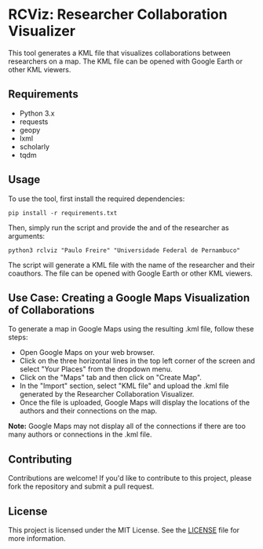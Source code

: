 # RCViz: Researcher Collaboration Visualizer

This tool generates a KML file that visualizes collaborations between researchers on a map. The KML file can be opened with Google Earth or other KML viewers.

## Requirements

- Python 3.x
- requests
- geopy
- lxml
- scholarly
- tqdm

## Usage

To use the tool, first install the required dependencies:

```
pip install -r requirements.txt
```

Then, simply run the script and provide the <name> and <affiliation> of the researcher as arguments:

```example
python3 rclviz "Paulo Freire" "Universidade Federal de Pernambuco"
```

The script will generate a KML file with the name of the researcher and their coauthors. The file can be opened with Google Earth or other KML viewers.

## Use Case: Creating a Google Maps Visualization of Collaborations

To generate a map in Google Maps using the resulting .kml file, follow these steps:

* Open Google Maps on your web browser.
* Click on the three horizontal lines in the top left corner of the screen and select "Your Places" from the dropdown menu.
* Click on the "Maps" tab and then click on "Create Map".
* In the "Import" section, select "KML file" and upload the .kml file generated by the Researcher Collaboration Visualizer.
* Once the file is uploaded, Google Maps will display the locations of the authors and their connections on the map.

**Note:** Google Maps may not display all of the connections if there are too many authors or connections in the .kml file.

## Contributing

Contributions are welcome! If you'd like to contribute to this project, please fork the repository and submit a pull request.

## License

This project is licensed under the MIT License. See the [LICENSE](LICENSE) file for more information.
